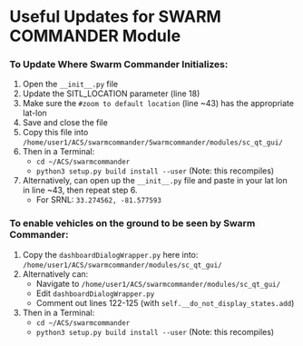 # Useful Updates for SWARM COMMANDER Module

### To Update Where Swarm Commander Initializes:
1. Open the `__init__.py` file
2. Update the SITL_LOCATION parameter (line 18)
3. Make sure the `#zoom to default location` (line ~43) has the appropriate lat-lon
4. Save and close the file
5. Copy this file into `/home/user1/ACS/swarmcommander/Swarmcommander/modules/sc_qt_gui/`
6. Then in a Terminal:
    * `cd ~/ACS/swarmcommander`
    * `python3 setup.py build install --user` (Note: this recompiles)
7. Alternatively, can open up the `__init__.py` file and paste in your lat lon in line ~43, then repeat step 6.
    * For SRNL: `33.274562, -81.577593`

### To enable vehicles on the ground to be seen by Swarm Commander:
1. Copy the `dashboardDialogWrapper.py` here into: `/home/user1/ACS/swarmcommander/modules/sc_qt_gui/`
2. Alternatively can:
    * Navigate to `/home/user1/ACS/swarmcommander/modules/sc_qt_gui/`
    * Edit `dashboardDialogWrapper.py`
    * Comment out lines 122-125 (with `self.__do_not_display_states.add`)
3. Then in a Terminal:
    * `cd ~/ACS/swarmcommander`
    * `python3 setup.py build install --user` (Note: this recompiles)
